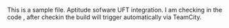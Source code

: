 This is a sample file.
Aptitude sofware UFT integration.
I am checking in the code , after checkin the build will trigger automatically via TeamCity.
